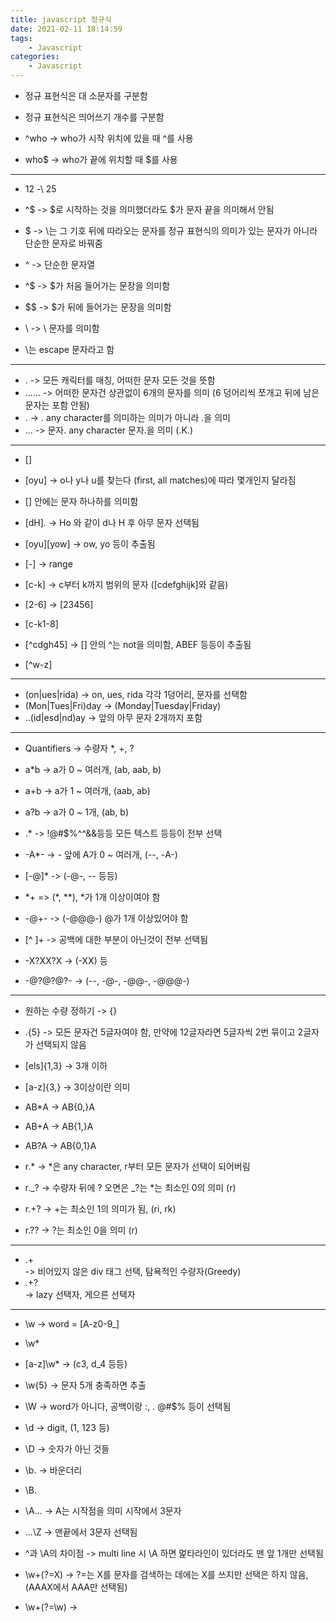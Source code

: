 ```yaml
---
title: javascript 정규식
date: 2021-02-11 18:14:59
tags:
    - Javascript
categories:
    - Javascript
---
```


-   정규 표현식은 대 소문자를 구분함
-   정규 표현식은 띄어쓰기 개수를 구분함

-   ^who -> who가 시작 위치에 있을 때 ^를 사용
-   who$ -> who가 끝에 위치할 때 $를 사용

---

-   $12$ \-\ $25$
-   ^$ -> $로 시작하는 것을 의미했더라도 $가 문자 끝을 의미해서 안됨
-   \$ -> \는 그 기호 뒤에 따라오는 문자를 정규 표현식의 의미가 있는 문자가 아니라 단순한 문자로 바꿔줌
-   \^ -> 단순한 문자열
-   ^\$ -> $가 처음 들어가는 문장을 의미함
-   \$$ -> $가 뒤에 들어가는 문장을 의미함
-   \\ -> \ 문자를 의미함

-   \는 escape 문자라고 함

---

-   . -> 모든 캐릭터를 매칭, 어떠한 문자 모든 것을 뜻함
-   ...... -> 어떠한 문자건 상관없이 6개의 문자를 의미 (6 덩어리씩 쪼개고 뒤에 남은 문자는 포함 안됨)
-   \. -> . any character를 의미하는 의미가 아니라 .을 의미
-   \..\. -> 문자. any character 문자.을 의미 (.K.)

---

-   []

-   [oyu] -> o나 y나 u를 찾는다 (first, all matches)에 따라 몇개인지 달라짐
-   [] 안에는 문자 하나하를 의미함
-   [dH]. -> Ho 와 같이 d나 H 후 아무 문자 선택됨
-   [oyu][yow] -> ow, yo 등이 추출됨

-   [-] -> range

-   [c-k] -> c부터 k까지 범위의 문자 ([cdefghijk]와 같음)
-   [2-6] -> [23456]
-   [c-k1-8]

-   [^cdgh45] -> [] 안의 ^는 not을 의미함, ABEF 등등이 추출됨
-   [^w-z]

---

-   (on|ues|rida) -> on, ues, rida 각각 1덩어리, 문자를 선택함
-   (Mon|Tues|Fri)day -> (Monday|Tuesday|Friday)
-   ..(id|esd|nd)ay -> 앞의 아무 문자 2개까지 포함

---

-   Quantifiers -> 수량자 \*, +, ?

-   a\*b -> a가 0 ~ 여러개, (ab, aab, b)
-   a+b -> a가 1 ~ 여러개, (aab, ab)
-   a?b -> a가 0 ~ 1개, (ab, b)

-   .\* -> !@#$%^^&&등등 모든 텍스트 등등이 전부 선택
-   -A\*- -> - 앞에 A가 0 ~ 여러개, (--, -A-)
-   [-@]\* -> (-@-, -- 등등)

-   \*+ => (*, \*\*), *가 1개 이상이여야 함
-   -@+- -> (-@@@-) @가 1개 이상있어야 함
-   [^ ]+ -> 공백에 대한 부분이 아닌것이 전부 선택됨

-   -X?XX?X -> (-XX) 등
-   -@?@?@?- -> (--, -@-, -@@-, -@@@-)

---

-   원하는 수량 정하기 -> {}

-   .{5} -> 모든 문자건 5글자여야 함, 만약에 12글자라면 5글자씩 2번 묶이고 2글자가 선택되지 않음
-   [els]{1,3} -> 3개 이하
-   [a-z]{3,} -> 3이상이란 의미
-   AB\*A -> AB{0,}A
-   AB+A -> AB{1,}A
-   AB?A -> AB{0,1}A

-   r.* -> *은 any character, r부터 모든 문자가 선택이 되어버림
-   r._? -> 수량자 뒤에 ? 오면은 _?는 \*는 최소인 0의 의미 (r)
-   r.+? -> +는 최소인 1의 의미가 됨, (ri, rk)
-   r.?? -> ?는 최소인 0을 의미 (r)

---

-   <div>.+</div> -> 비어있지 않은 div 태그 선택, 탐욕적인 수량자(Greedy)
-   <div>.+?</div> -> lazy 선택자, 게으른 선택자

---

-   \w -> word = [A-z0-9_]
-   \w\*
-   [a-z]\w\* -> (c3, d_4 등등)
-   \w{5} -> 문자 5개 충족하면 추출

-   \W -> word가 아니다, 공백이랑 :, . @#$% 등이 선택됨
-   \d -> digit, (1, 123 등)
-   \D -> 숫자가 아닌 것들
-   \b. -> 바운더리
-   \B.

-   \A... -> A는 시작점을 의미 시작에서 3문자
-   ...\Z -> 맨끝에서 3문자 선택됨

-   ^과 \A의 차이점 -> multi line 시 \A 하면 멅타라인이 있더라도 맨 앞 1개만 선택됨

-   \w+(?=X) -> ?=는 X를 문자를 검색하는 데에는 X를 쓰지만 선택은 하지 않음, (AAAX에서 AAA만 선택됨)
-   \w+(?=\w) ->
